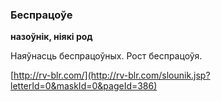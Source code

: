 ### Беспрацоўе
**назоўнік, ніякі род**

Наяўнасць беспрацоўных. Рост беспрацоўя.

<a rel="author">[http://rv-blr.com/](http://rv-blr.com/slounik.jsp?letterId=0&maskId=0&pageId=386)</a>
